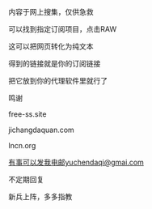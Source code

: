 内容于网上搜集，仅供急救

可以找到指定订阅项目，点击RAW

这可以把网页转化为纯文本

得到的链接就是你的订阅链接

把它放到你的代理软件里就行了

鸣谢

free-ss.site

jichangdaquan.com

lncn.org

有事可以发我电邮yuchendaqi@gmai.com

不定期回复

新兵上阵，多多指教
